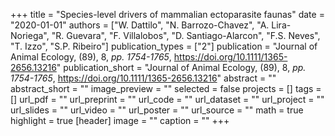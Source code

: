 +++
title = "Species-level drivers of mammalian ectoparasite faunas"
date = "2020-01-01"
authors = ["W. Dattilo", "N. Barrozo-Chavez", "A. Lira-Noriega", "R. Guevara", "F. Villalobos", "D. Santiago-Alarcon", "F.S. Neves", "T. Izzo", "S.P. Ribeiro"]
publication_types = ["2"]
publication = "Journal of Animal Ecology, (89), 8, _pp. 1754-1765_, https://doi.org/10.1111/1365-2656.13216"
publication_short = "Journal of Animal Ecology, (89), 8, _pp. 1754-1765_, https://doi.org/10.1111/1365-2656.13216"
abstract = ""
abstract_short = ""
image_preview = ""
selected = false
projects = []
tags = []
url_pdf = ""
url_preprint = ""
url_code = ""
url_dataset = ""
url_project = ""
url_slides = ""
url_video = ""
url_poster = ""
url_source = ""
math = true
highlight = true
[header]
image = ""
caption = ""
+++
